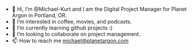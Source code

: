 - 👋 Hi, I’m @Michael-Kurt and I am the Digital Project Manager for Planet Argon in Portland, OR.
- 👀 I’m interested in coffee, movies, and podcasts.
- 🌱 I’m currently learning github projects :) 
- 💞️ I’m looking to collaborate on project management.
- 📫 How to reach me michael@planetargon.com

<!---
Michael-Kurt/Michael-Kurt is a ✨ special ✨ repository because its `README.md` (this file) appears on your GitHub profile.
You can click the Preview link to take a look at your changes.
--->
